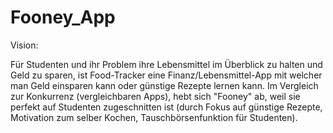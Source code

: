 # Fooney_App

Vision:

Für Studenten und ihr Problem ihre Lebensmittel im Überblick zu halten und Geld zu sparen, 
ist Food-Tracker eine Finanz/Lebensmittel-App mit welcher man Geld einsparen kann oder 
günstige Rezepte lernen kann. Im Vergleich zur Konkurrenz (vergleichbaren Apps), hebt 
sich "Fooney" ab, weil sie perfekt auf Studenten zugeschnitten ist (durch Fokus auf 
günstige Rezepte, Motivation zum selber Kochen, Tauschbörsenfunktion für Studenten).
